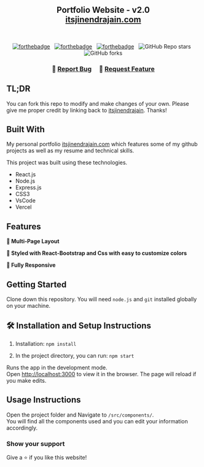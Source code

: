 <h2 align="center">
  Portfolio Website - v2.0<br/>
  <a href="https://itsjinendrajain.com/" target="_blank">itsjinendrajain.com</a>
</h2>
<div align="center">
  
</div>

<br/>

<center>

[![forthebadge](https://forthebadge.com/images/badges/built-with-love.svg)](https://forthebadge.com) &nbsp;
[![forthebadge](https://forthebadge.com/images/badges/made-with-javascript.svg)](https://forthebadge.com) &nbsp;
[![forthebadge](https://forthebadge.com/images/badges/open-source.svg)](https://forthebadge.com) &nbsp;
![GitHub Repo stars](https://img.shields.io/github/stars/itsjinendrajain/Portfolio?color=red&logo=github&style=for-the-badge) &nbsp;
![GitHub forks](https://img.shields.io/github/forks/itsjinendrajain/Portfolio?color=red&logo=github&style=for-the-badge)

</center>

<h3 align="center">
    🔹
    <a href="https://github.com/itsjinendrajain/Portfolio/issues">Report Bug</a> &nbsp; &nbsp;
    🔹
    <a href="https://github.com/itsjinendrajain/Portfolio/issues">Request Feature</a>
</h3>

## TL;DR

You can fork this repo to modify and make changes of your own. Please give me proper credit by linking back to [itsjinendrajain](https://github.com/itsjinendrajain/Portfolio). Thanks!

## Built With

My personal portfolio <a href="https://itsjinendrajain.com/" target="_blank">itsjinendrajain.com</a> which features some of my github projects as well as my resume and technical skills.<br/>

This project was built using these technologies.

- React.js
- Node.js
- Express.js
- CSS3
- VsCode
- Vercel

## Features

**📖 Multi-Page Layout**

**🎨 Styled with React-Bootstrap and Css with easy to customize colors**

**📱 Fully Responsive**

## Getting Started

Clone down this repository. You will need `node.js` and `git` installed globally on your machine.

## 🛠 Installation and Setup Instructions

1. Installation: `npm install`

2. In the project directory, you can run: `npm start`

Runs the app in the development mode.\
Open [http://localhost:3000](http://localhost:3000) to view it in the browser.
The page will reload if you make edits.

## Usage Instructions

Open the project folder and Navigate to `/src/components/`. <br/>
You will find all the components used and you can edit your information accordingly.

### Show your support

Give a ⭐ if you like this website!

